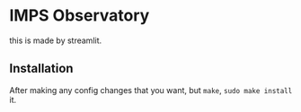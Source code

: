 # IMPS Observatory

this is made by streamlit.

## Installation

After making any config changes that you want, but `make`, `sudo make install` it.
